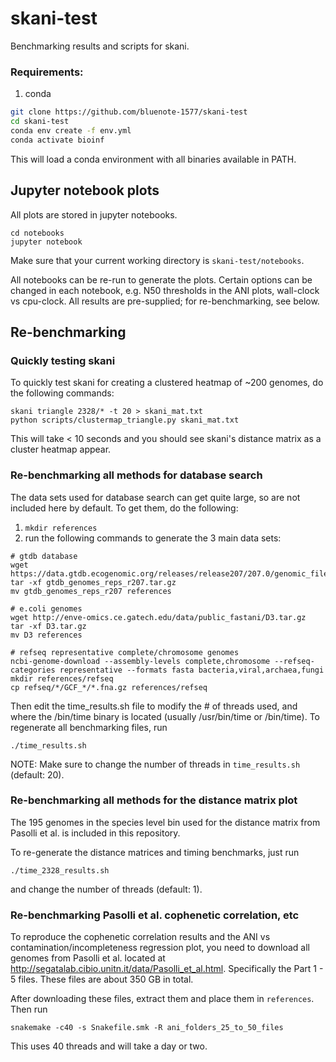 # skani-test

Benchmarking results and scripts for skani.

### Requirements:
1. conda

```sh
git clone https://github.com/bluenote-1577/skani-test
cd skani-test
conda env create -f env.yml
conda activate bioinf
```

This will load a conda environment with all binaries available in PATH. 

## Jupyter notebook plots

All plots are stored in jupyter notebooks. 

```
cd notebooks
jupyter notebook
```

Make sure that your current working directory is `skani-test/notebooks`.

All notebooks can be re-run to generate the plots. Certain options can be changed in each notebook, e.g. N50 thresholds in the ANI plots, wall-clock
vs cpu-clock. All results are pre-supplied; for re-benchmarking, see below. 

## Re-benchmarking

### Quickly testing skani

To quickly test skani for creating a clustered heatmap of ~200 genomes, do the following commands:

```
skani triangle 2328/* -t 20 > skani_mat.txt
python scripts/clustermap_triangle.py skani_mat.txt
```

This will take < 10 seconds and you should see skani's distance matrix as a cluster heatmap appear. 

### Re-benchmarking all methods for database search

The data sets used for database search can get quite large, so are not included here by default. To get them, do the following:

1. `mkdir references` 
2. run the following commands to generate the 3 main data sets:
```
# gtdb database
wget https://data.gtdb.ecogenomic.org/releases/release207/207.0/genomic_files_reps/gtdb_genomes_reps_r207.tar.gz
tar -xf gtdb_genomes_reps_r207.tar.gz
mv gtdb_genomes_reps_r207 references

# e.coli genomes
wget http://enve-omics.ce.gatech.edu/data/public_fastani/D3.tar.gz
tar -xf D3.tar.gz
mv D3 references

# refseq representative complete/chromosome genomes
ncbi-genome-download --assembly-levels complete,chromosome --refseq-categories representative --formats fasta bacteria,viral,archaea,fungi
mkdir references/refseq
cp refseq/*/GCF_*/*.fna.gz references/refseq
```

Then edit the time_results.sh file to modify the # of threads used, and where the /bin/time binary is located (usually /usr/bin/time or /bin/time). To regenerate
all benchmarking files, run 
```
./time_results.sh
```

NOTE: Make sure to change the number of threads in `time_results.sh` (default: 20).

### Re-benchmarking all methods for the distance matrix plot

The 195 genomes in the species level bin used for the distance matrix from Pasolli et al. is included in this repository.

To re-generate the distance matrices and timing benchmarks, just run 
```
./time_2328_results.sh
```

and change the number of threads (default: 1).

### Re-benchmarking Pasolli et al. cophenetic correlation, etc

To reproduce the cophenetic correlation results and the ANI vs contamination/incompleteness regression plot, you need to download all genomes from Pasolli et al. 
located at http://segatalab.cibio.unitn.it/data/Pasolli_et_al.html. Specifically the Part 1 - 5 files. These files are about 350 GB in total. 

After downloading these files, extract them and place them in `references`. Then run

`snakemake -c40 -s Snakefile.smk -R ani_folders_25_to_50_files`

This uses 40 threads and will take a day or two. 
